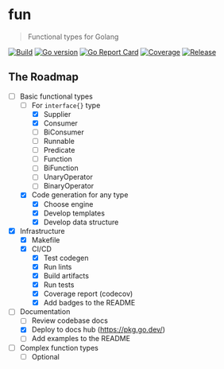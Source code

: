 # fun

> Functional types for Golang

[![Build](https://img.shields.io/github/workflow/status/alebabai/fun/CI)](https://github.com/alebabai/fun/actions?query=workflow%3ACI)
[![Go version](https://img.shields.io/github/go-mod/go-version/alebabai/fun)](https://github.com/alebabai/fun/actions?query=workflow%3ACI)
[![Go Report Card](https://goreportcard.com/badge/github.com/alebabai/fun)](https://goreportcard.com/report/github.com/alebabai/fun)
[![Coverage](https://img.shields.io/codecov/c/github/alebabai/fun)](https://codecov.io/github/alebabai/fun)
[![Release](https://img.shields.io/github/release/alebabai/fun.svg)](https://github.com/alebabai/fun/releases)

## The Roadmap

- [ ] Basic functional types
  - [ ] For `interface{}` type  
    - [x] Supplier
    - [x] Consumer
    - [ ] BiConsumer
    - [ ] Runnable
    - [ ] Predicate
    - [ ] Function
    - [ ] BiFunction
    - [ ] UnaryOperator
    - [ ] BinaryOperator
  - [x] Code generation for any type
    - [x] Choose engine
    - [x] Develop templates
    - [x] Develop data structure
- [x] Infrastructure  
  - [x] Makefile
  - [x] CI/CD
    - [x] Test codegen
    - [x] Run lints
    - [x] Build artifacts
    - [x] Run tests
    - [x] Coverage report (codecov)
    - [x] Add badges to the README
- [ ] Documentation
  - [ ] Review codebase docs
  - [x] Deploy to docs hub (https://pkg.go.dev/)
  - [ ] Add examples to the README
- [ ] Complex function types
  - [ ] Optional
